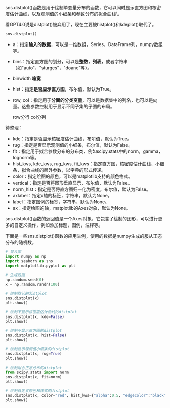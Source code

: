 sns.distplot()函数是用于绘制单变量分布的函数，它可以同时显示直方图和核密度估计曲线，以及观测值的小细条和参数分布的拟合曲线¹。

看GPT4.0说是distplot()被弃用了，现在主要被histplot()和kdeplot()取代了。

```python
sns.distplot()
```

- a：指定**输入的数据**，可以是一维数组，Series，DataFrame列，numpy数组等。

- bins：指定直方图的划分，可以是**整数**，**列表**，或者字符串（如"auto"，"sturges"，"doane"等）。
- binwidth **箱宽**

- hist：指定**是否显示直方图**，布尔值，默认为True。


- row, col：指定用于**分面的分类变量**，可以是数据集中的列名，也可以是向量。这些参数控制用于显示不同子集的子图的布局。

	row分行
	col分列



待整理：

- kde：指定是否显示核密度估计曲线，布尔值，默认为True。
- rug：指定是否显示观测值的小细条，布尔值，默认为False。
- fit：指定用于拟合参数分布的分布类，例如scipy.stats中的norm，gamma，lognorm等。
- hist_kws, kde_kws, rug_kws, fit_kws：指定直方图，核密度估计曲线，小细条，拟合曲线的额外参数，以字典的形式传递。
- color：指定绘图的颜色，可以是matplotlib支持的颜色格式。
- vertical：指定是否将图形垂直显示，布尔值，默认为False。
- norm_hist：指定是否将直方图归一化为密度，布尔值，默认为False。
- axlabel：指定x轴的标签，字符串，默认为None。
- label：指定图例的标签，字符串，默认为None。
- ax：指定绘图的轴，matplotlib的Axes对象，默认为None。

sns.distplot()函数的返回值是一个Axes对象，它包含了绘制的图形，可以进行更多的自定义操作，例如添加标题，图例，注释等。

下面是一些sns.distplot()函数的应用举例，使用的数据是numpy生成的服从正态分布的随机数。

```python
# 导入库
import numpy as np
import seaborn as sns
import matplotlib.pyplot as plt

# 生成数据
np.random.seed(0)
x = np.random.randn(100)

# 绘制默认的distplot
sns.distplot(x)
plt.show()

# 绘制不显示核密度估计曲线的distplot
sns.distplot(x, kde=False)
plt.show()

# 绘制不显示直方图的distplot
sns.distplot(x, hist=False)
plt.show()

# 绘制显示观测值小细条的distplot
sns.distplot(x, rug=True)
plt.show()

# 绘制拟合正态分布的distplot
from scipy.stats import norm
sns.distplot(x, fit=norm)
plt.show()

# 绘制自定义颜色和样式的distplot
sns.distplot(x, color="red", hist_kws={"alpha":0.5, "edgecolor":"black"}, kde_kws={"linewidth":3, "linestyle":"dashed"})
plt.show()
```
